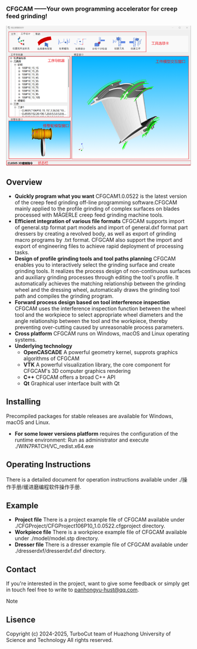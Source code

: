 ### CFGCAM ——Your own programming accelerator for creep feed grinding!
![软件界面](./Overview.png)
## Overview
* **Quickly program what you want** CFGCAM1.0.0522 is the latest version of the creep feed grinding off-line programming software.CFGCAM mainly applied to the profile grinding of complex surfaces on blades processed with MÄGERLE creep feed grinding machine tools.
* **Efficient integration of various file formats** CFGCAM supports import of general.stp format part models and import of general.dxf format part dressers by creating a revolved body, as well as export of grinding macro programs by .txt format. CFGCAM also support the import and export of engineering files to achieve rapid deployment of processing tasks.
* **Design of profile grinding tools and tool paths planning** CFGCAM enables you to interactively select the grinding surface and create grinding tools. It realizes the process design of non-continuous surfaces and auxiliary grinding processes through editing the tool's profile. It automatically achieves the matching relationship between the grinding wheel and the dressing wheel, automatically draws the grinding tool path and compiles the grinding program.
* **Forward process design based on tool interference inspection** CFGCAM uses the interference inspection function between the wheel tool and the workpiece to select appropriate wheel diameters and the angle relationship between the tool and the workpiece, thereby preventing over-cutting caused by unreasonable process parameters.
* **Cross platform** CFGCAM runs on Windows, macOS and Linux operating systems.
* **Underlying technology** 
    * **OpenCASCADE** A powerful geometry kernel, supprots graphics algorithms of CFGCAM
    * **VTK** A powerful visualization library, the core component for  CFGCAM's 3D computer graphics rendering
    * **C++** CFGCAM offers a broad C++ API
    * **Qt** Graphical user interface built with Qt
## Installing
Precompiled packages for stable releases are available for Windows, macOS and Linux.
* **For some lower versions platform** requires the configuration of the runtime environment: Run as administrator and execute ./WIN7PATCH/VC_redist.x64.exe
## Operating Instructions
There is a detailed document for operation instructions available under ./操作手册/缓进磨编程软件操作手册.
## Example
* **Project file** There is a project example file of CFGCAM available under ./CFGProject/CFGProject106P10_1.0.0522.cfgproject directory.
* **Workpiece file** There is a workpiece example file of CFGCAM available under ./model/model.stp directory.
* **Dresser file** There is a dresser example file of CFGCAM available under ./dresserdxf/dresserdxf.dxf directory.


## Contact
If you're interested in the project, want to give some feedback or simply get in touch feel free to write to panhongyu-hust@qq.com.

> [!NOTE]
## Lisence
Copyright (c) 2024-2025, TurboCut team of Huazhong University of Science and Technology All rights reserved.
